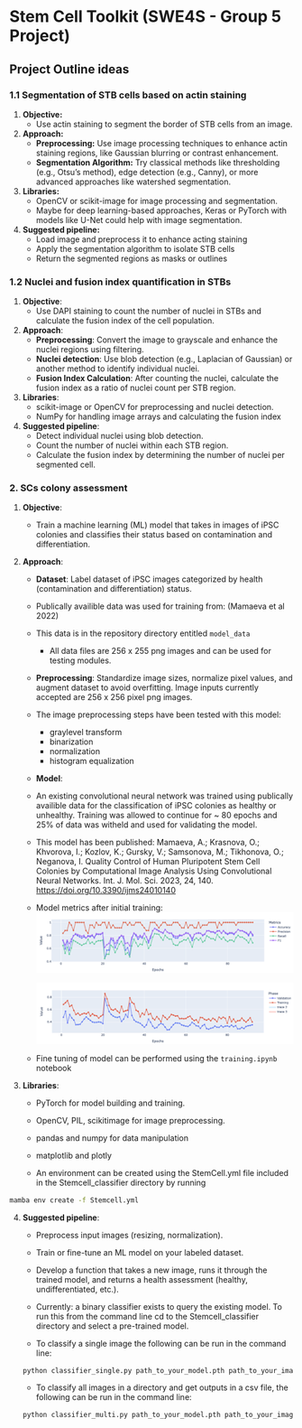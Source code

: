 # Stem Cell Toolkit (SWE4S - Group 5 Project)

## Project Outline ideas
 
### 1.1 Segmentation of STB cells based on actin staining
 1. **Objective:** 
    - Use actin staining to segment the border of STB cells from an image.
1. **Approach:**
    - **Preprocessing:** Use image processing techniques to enhance actin staining regions, like Gaussian blurring or contrast enhancement.
    - **Segmentation Algorithm:** Try classical methods like thresholding (e.g., Otsu’s method), edge detection (e.g., Canny), or more advanced approaches like watershed segmentation.
2. **Libraries:** 
     - OpenCV or scikit-image for image processing and segmentation.
     - Maybe for deep learning-based approaches, Keras or PyTorch with models like U-Net could help with image segmentation.
3. **Suggested pipeline:**
   - Load image and preprocess it to enhance acting staining
   - Apply the segmentation algorithm to isolate STB cells
   - Return the segmented regions as masks or outlines

### 1.2 Nuclei and fusion index quantification in STBs
1. **Objective**: 
   - Use DAPI staining to count the number of nuclei in STBs and calculate the fusion index of the cell population.
2. **Approach**: 
   - **Preprocessing**: Convert the image to grayscale and enhance the nuclei regions using filtering.
   - **Nuclei detection**: Use blob detection (e.g., Laplacian of Gaussian) or another method to identify individual nuclei.
   - **Fusion Index Calculation**: After counting the nuclei, calculate the fusion index as a ratio of nuclei count per STB region.
3. **Libraries**:
   - scikit-image or OpenCV for preprocessing and nuclei detection.
   - NumPy for handling image arrays and calculating the fusion index
4. **Suggested pipeline**:
   - Detect individual nuclei using blob detection.
   - Count the number of nuclei within each STB region.
   - Calculate the fusion index by determining the number of nuclei per segmented cell.

### 2. SCs colony assessment
1. **Objective**: 
   - Train a machine learning (ML) model that takes in images of iPSC colonies and classifies their status based on contamination and differentiation.


2. **Approach**: 
   - **Dataset**: Label dataset of iPSC images categorized by health (contamination and differentiation) status.
   - Publically availible data was used for training from: (Mamaeva et al 2022)
   - This data is in the repository directory entitled `model_data`
      - All data files are 256 x 255 png images and can be used for testing modules. 
      
   - **Preprocessing**: Standardize image sizes, normalize pixel values, and augment dataset to avoid overfitting. Image inputs currently accepted are 256 x 256 pixel png images. 
   - The image preprocessing steps have been tested with this model: 
      - graylevel transform
      - binarization 
      - normalization 
      - histogram equalization

   - **Model**: 
    - An existing convolutional neural network was trained using publically availible data for the classification of iPSC colonies as healthy or unhealthy. Training was allowed to continue for ~ 80 epochs and 25% of data was witheld and used for validating the model. 
    - This model has been published: Mamaeva, A.; Krasnova, O.; Khvorova, I.; Kozlov, K.; Gursky, V.; Samsonova, M.; Tikhonova, O.; Neganova, I. Quality Control of Human Pluripotent Stem Cell Colonies by Computational Image Analysis Using Convolutional Neural Networks. Int. J. Mol. Sci. 2023, 24, 140. https://doi.org/10.3390/ijms24010140
    
    - Model metrics after initial training: 
      ![Accuracy, Precision, Recal by Epoch](Stemcell_classifier/metrics/Training_metrics.png)

      ![Loss function, Validation, training](Stemcell_classifier/metrics/Error_loss_Validation_training.png)

    - Fine tuning of model can be performed using the `training.ipynb` notebook 

3. **Libraries**: 

   - PyTorch for model building and training.
   - OpenCV, PIL, scikitimage for image preprocessing.
   - pandas and numpy for data manipulation
   - matplotlib and plotly 

   - An environment can be created using the StemCell.yml file included in the Stemcell_classifier directory by running 
```sh
mamba env create -f Stemcell.yml
```

4. **Suggested pipeline**: 
   - Preprocess input images (resizing, normalization).
   - Train or fine-tune an ML model on your labeled dataset.
   - Develop a function that takes a new image, runs it through the trained model, and returns a health assessment (healthy, undifferentiated, etc.).

   - Currently: a binary classifier exists to query the existing model. To run this from the command line cd to the Stemcell_classifier directory and select a pre-trained model. 
   - To classify a single image the following can be run in the command line: 
   ```sh
   python classifier_single.py path_to_your_model.pth path_to_your_image.png
   ```
   - To classify all images in a directory and get outputs in a csv file, the following can be run in the command line: 
   ```sh
   python classifier_multi.py path_to_your_model.pth path_to_your_image.jpg path_to_output_predictions.csv
   ```





